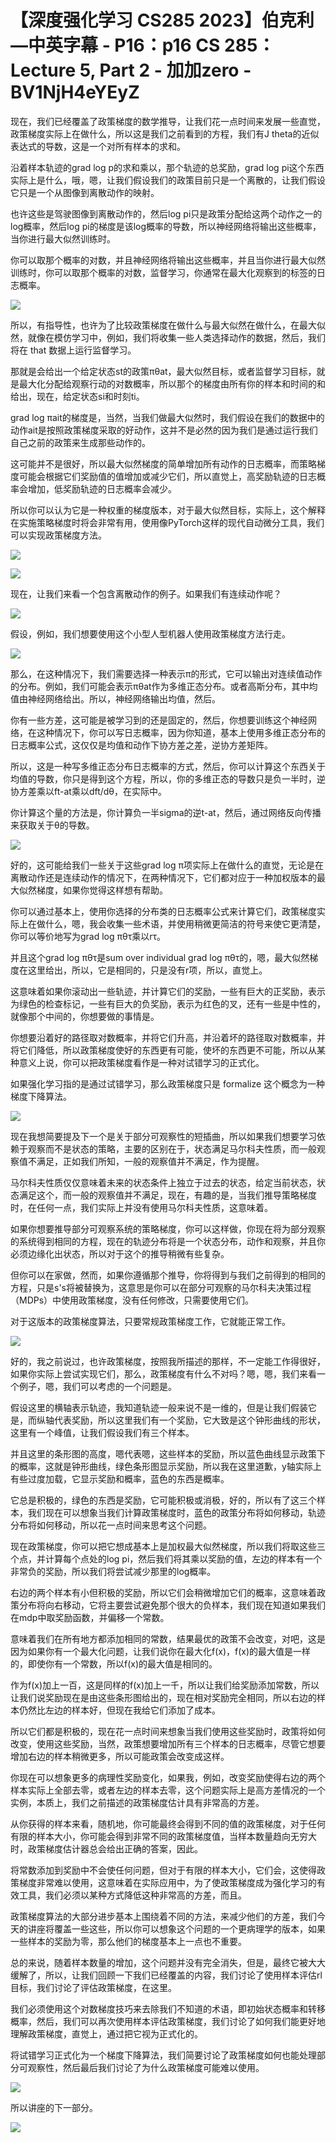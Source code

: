 # 【深度强化学习 CS285 2023】伯克利—中英字幕 - P16：p16 CS 285： Lecture 5, Part 2 - 加加zero - BV1NjH4eYEyZ

现在，我们已经覆盖了政策梯度的数学推导，让我们花一点时间来发展一些直觉，政策梯度实际上在做什么，所以这是我们之前看到的方程，我们有J theta的近似表达式的导数，这是一个对所有样本的求和。

沿着样本轨迹的grad log p的求和乘以，那个轨迹的总奖励，grad log pi这个东西实际上是什么，哦，嗯，让我们假设我们的政策目前只是一个离散的，让我们假设它只是一个从图像到离散动作的映射。

也许这些是驾驶图像到离散动作的，然后log pi只是政策分配给这两个动作之一的log概率，然后log pi的梯度是该log概率的导数，所以神经网络将输出这些概率，当你进行最大似然训练时。

你可以取那个概率的对数，并且神经网络将输出这些概率，并且当你进行最大似然训练时，你可以取那个概率的对数，监督学习，你通常在最大化观察到的标签的日志概率。



![](img/15332767e873ea5d33abfb53e418b0b8_1.png)

所以，有指导性，也许为了比较政策梯度在做什么与最大似然在做什么，在最大似然，就像在模仿学习中，例如，我们将收集一些人类选择动作的数据，然后，我们将在 that 数据上运行监督学习。

那就是会给出一个给定状态st的政策πθat，最大似然目标，或者监督学习目标，就是最大化分配给观察行动的对数概率，所以那个的梯度由所有你的样本和时间的和给出，现在，给定状态si和时刻ti。

grad log πait的梯度是，当然，当我们做最大似然时，我们假设在我们的数据中的动作ait是按照政策梯度采取的好动作，这并不是必然的因为我们是通过运行我们自己之前的政策来生成那些动作的。

这可能并不是很好，所以最大似然梯度的简单增加所有动作的日志概率，而策略梯度可能会根据它们奖励值的值增加或减少它们，所以直觉上，高奖励轨迹的日志概率会增加，低奖励轨迹的日志概率会减少。

所以你可以认为它是一种权重的梯度版本，对于最大似然目标，实际上，这个解释在实施策略梯度时将会非常有用，使用像PyTorch这样的现代自动微分工具，我们可以实现政策梯度方法。



![](img/15332767e873ea5d33abfb53e418b0b8_3.png)

![](img/15332767e873ea5d33abfb53e418b0b8_4.png)

现在，让我们来看一个包含离散动作的例子。如果我们有连续动作呢？

![](img/15332767e873ea5d33abfb53e418b0b8_6.png)

假设，例如，我们想要使用这个小型人型机器人使用政策梯度方法行走。

![](img/15332767e873ea5d33abfb53e418b0b8_8.png)

那么，在这种情况下，我们需要选择一种表示π的形式，它可以输出对连续值动作的分布。例如，我们可能会表示πθat作为多维正态分布。或者高斯分布，其中均值由神经网络给出。所以，神经网络输出均值，然后。

你有一些方差，这可能是被学习到的还是固定的，然后，你想要训练这个神经网络，在这种情况下，你可以写日志概率，因为你知道，基本上使用多维正态分布的日志概率公式，这仅仅是均值和动作下协方差之差，逆协方差矩阵。

所以，这是一种写多维正态分布日志概率的方式，然后，你可以计算这个东西关于均值的导数，你只是得到这个方程，所以，你的多维正态的导数只是负一半时，逆协方差乘以ft-at乘以dft/dθ，在实际中。

你计算这个量的方法是，你计算负一半sigma的逆t-at，然后，通过网络反向传播来获取关于θ的导数。

![](img/15332767e873ea5d33abfb53e418b0b8_10.png)

好的，这可能给我们一些关于这些grad log π项实际上在做什么的直觉，无论是在离散动作还是连续动作的情况下，在两种情况下，它们都对应于一种加权版本的最大似然梯度，如果你觉得这样想有帮助。

你可以通过基本上，使用你选择的分布类的日志概率公式来计算它们，政策梯度实际上在做什么，嗯，我会收集一些术语，并使用稍微更简洁的符号来使它更清楚，你可以等价地写为grad log πθτ乘以rτ。

并且这个grad log πθτ是sum over individual grad log πθτ的，嗯，最大似然梯度在这里给出，所以，它是相同的，只是没有r项，所以，直觉上。

这意味着如果你滚动出一些轨迹，并计算它们的奖励，一些有巨大的正奖励，表示为绿色的检查标记，一些有巨大的负奖励，表示为红色的叉，还有一些是中性的，就像那个中间的，你想要做的事情是。

你想要沿着好的路径取对数概率，并将它们升高，并沿着坏的路径取对数概率，并将它们降低，所以政策梯度使好的东西更有可能，使坏的东西更不可能，所以从某种意义上说，你可以把政策梯度看作是一种对试错学习的正式化。

如果强化学习指的是通过试错学习，那么政策梯度只是 formalize 这个概念为一种梯度下降算法。

![](img/15332767e873ea5d33abfb53e418b0b8_12.png)

现在我想简要提及下一个是关于部分可观察性的短插曲，所以如果我们想要学习依赖于观察而不是状态的策略，主要的区别在于，状态满足马尔科夫性质，而一般观察值不满足，正如我们所知，一般的观察值并不满足，作为提醒。

马尔科夫性质仅仅意味着未来的状态条件上独立于过去的状态，给定当前状态，状态满足这个，而一般的观察值并不满足，现在，有趣的是，当我们推导策略梯度时，在任何一点，我们实际上并没有使用马尔科夫性质，这意味着。

如果你想要推导部分可观察系统的策略梯度，你可以这样做，你现在将为部分观察的系统得到相同的方程，现在的轨迹分布将是一个状态分布，动作和观察，并且你必须边缘化出状态，所以对于这个的推导稍微有些复杂。

但你可以在家做，然而，如果你遵循那个推导，你将得到与我们之前得到的相同的方程，只是s's将被替换为，这意思是你可以在部分可观察的马尔科夫决策过程（MDPs）中使用政策梯度，没有任何修改，只需要使用它们。

对于这版本的政策梯度算法，只要常规政策梯度工作，它就能正常工作。

![](img/15332767e873ea5d33abfb53e418b0b8_14.png)

好的，我之前说过，也许政策梯度，按照我所描述的那样，不一定能工作得很好，如果你实际上尝试实现它们，那么，政策梯度有什么不对吗？嗯，嗯，我们来看一个例子，嗯，我们可以考虑的一个问题是。

假设这里的横轴表示轨迹，我知道轨迹一般来说不是一维的，但是让我们假装它是，而纵轴代表奖励，所以这里我们有一个奖励，它大致是这个钟形曲线的形状，这里有一个峰值，让我们假设我们有三个样本。

并且这里的条形图的高度，嗯代表嗯，这些样本的奖励，所以蓝色曲线显示政策下的概率，这就是钟形曲线，绿色条形图显示奖励，所以我在这里道歉，y轴实际上有些过度加载，它显示奖励和概率，蓝色的东西是概率。

它总是积极的，绿色的东西是奖励，它可能积极或消极，好的，所以有了这三个样本，我们现在可以想象当我们计算政策梯度时，蓝色的政策分布将如何移动，轨迹分布将如何移动，所以花一点时间来思考这个问题。

现在政策梯度，你可以把它想成基本上是加权最大似然梯度，所以我们将取这些三个点，并计算每个点处的log pi，然后我们将其乘以奖励的值，左边的样本有一个非常负的奖励，所以我们将尝试减少那里的log概率。

右边的两个样本有小但积极的奖励，所以它们会稍微增加它们的概率，这意味着政策分布将向右移动，它将主要尝试避免那个很大的负样本，我们现在知道如果我们在mdp中取奖励函数，并偏移一个常数。

意味着我们在所有地方都添加相同的常数，结果最优的政策不会改变，对吧，这是因为如果你有一个最大化问题，让我们说你在最大化f(x)，f(x)的最大值是一样的，即使你有一个常数，所以f(x)的最大值是相同的。

作为f(x)加上一百，这是同样的f(x)加上一千，所以让我们给奖励添加常数，所以让我们说奖励现在是由这些条形图给出的，现在相对奖励完全相同，所以右边的样本仍然比左边的样本好，但现在我给它们添加了成本。

所以它们都是积极的，现在花一点时间来想象当我们使用这些奖励时，政策将如何改变，使用这些奖励，当然，政策想要增加所有三个样本的日志概率，尽管它想要增加右边的样本稍微更多，所以可能政策会改变成这样。

你现在可以想象更多的病理性奖励变化，如果我，例如，改变奖励使得右边的两个样本实际上全部去零，或者左边的样本去零，这个问题实际上是高方差情况的一个实例，本质上，我们之前描述的政策梯度估计具有非常高的方差。

从你获得的样本来看，随机地，你可能最终会得到不同的值的政策梯度，对于任何有限的样本大小，你可能会得到非常不同的政策梯度值，当样本数量趋向无穷大时，政策梯度估计器总会给出正确的答案，因此。

将常数添加到奖励中不会使任何问题，但对于有限的样本大小，它们会，这使得政策梯度非常难以使用，这意味着在实际应用中，为了使政策梯度成为强化学习的有效工具，我们必须以某种方式降低这种非常高的方差，而且。

政策梯度算法的大部分进步基本上围绕着不同的方法，来减少他们的方差，我们今天的讲座将覆盖一些这些，所以你可以想象这个问题的一个更病理学的版本，如果一些样本的奖励为零，那么他们的梯度基本上一点也不重要。

总的来说，随着样本数量的增加，这个问题并没有完全消失，但是，最终它被大大缓解了，所以，让我们回顾一下我们已经覆盖的内容，我们讨论了使用样本评估rl目标，我们讨论了评估政策梯度，在这里。

我们必须使用这个对数梯度技巧来去除我们不知道的术语，即初始状态概率和转移概率，然后，我们可以再次使用样本评估政策梯度，我们讨论了如何我们能更好地理解政策梯度，直觉上，通过把它视为正式化的。

将试错学习正式化为一个梯度下降算法，我们简要讨论了政策梯度如何也能处理部分可观察性，然后最后我们讨论了为什么政策梯度可能难以使用。



![](img/15332767e873ea5d33abfb53e418b0b8_16.png)

所以讲座的下一部分。

![](img/15332767e873ea5d33abfb53e418b0b8_18.png)